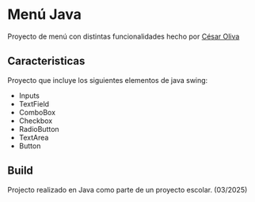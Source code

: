 # Menú Java

Proyecto de menú con distintas funcionalidades hecho por <a href="https://cesaroliva.github.io/portafolio/">César Oliva</a>

## Caracteristicas

Proyecto que incluye los siguientes elementos de java swing:
<ul>
  <li>Inputs</li>
  <li>TextField</li>
  <li>ComboBox</li>
  <li>Checkbox</li>
  <li>RadioButton</li>
  <li>TextArea</li>
  <li>Button</li>
</ul>

## Build

Projecto realizado en Java como parte de un proyecto escolar. (03/2025)

